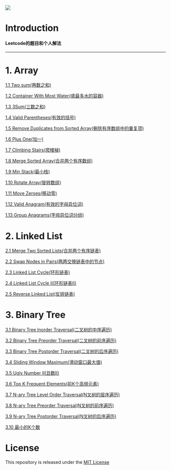 ![](https://img.shields.io/badge/language-Swift-yellowgreen)

# Introduction
#### Leetcode的题目和个人解法

---

# 1. Array


[1.1 Two sum(两数之和)](https://github.com/Detective41/algorithm-exercises-swift/blob/main/Array/1.Two%20sum(%E4%B8%A4%E6%95%B0%E4%B9%8B%E5%92%8C).swift)

[1.2 Container With Most Water(盛最多水的容器)](https://github.com/Detective41/algorithm-exercises-swift/blob/main/Array/11.%20Container%20With%20Most%20Water(%E7%9B%9B%E6%9C%80%E5%A4%9A%E6%B0%B4%E7%9A%84%E5%AE%B9%E5%99%A8).swift)

[1.3 3Sum(三数之和)](https://github.com/Detective41/algorithm-exercises-swift/blob/main/Array/15.%203Sum(%E4%B8%89%E6%95%B0%E4%B9%8B%E5%92%8C).swift)

[1.4 Valid Parentheses(有效的括号)](https://github.com/Detective41/algorithm-exercises-swift/blob/main/Array/20.%20Valid%20Parentheses(%E6%9C%89%E6%95%88%E7%9A%84%E6%8B%AC%E5%8F%B7).swift)

[1.5 Remove Duplicates from Sorted Array(删除有序数组中的重复项)](https://github.com/Detective41/algorithm-exercises-swift/blob/main/Array/26.%20Remove%20Duplicates%20from%20Sorted%20Array(%E5%88%A0%E9%99%A4%E6%9C%89%E5%BA%8F%E6%95%B0%E7%BB%84%E4%B8%AD%E7%9A%84%E9%87%8D%E5%A4%8D%E9%A1%B9).swift)

[1.6 Plus One(加一)](https://github.com/Detective41/algorithm-exercises-swift/blob/main/Array/66.%20Plus%20One(%E5%8A%A0%E4%B8%80).swift)

[1.7 Climbing Stairs(爬楼梯)](https://github.com/Detective41/algorithm-exercises-swift/blob/main/Array/70.%20Climbing%20Stairs(%E7%88%AC%E6%A5%BC%E6%A2%AF).swift)

[1.8 Merge Sorted Array(合并两个有序数组)](https://github.com/Detective41/algorithm-exercises-swift/blob/main/Array/88.%20Merge%20Sorted%20Array(%E5%90%88%E5%B9%B6%E4%B8%A4%E4%B8%AA%E6%9C%89%E5%BA%8F%E6%95%B0%E7%BB%84).swift)

[1.9 Min Stack(最小栈)](https://github.com/Detective41/algorithm-exercises-swift/blob/main/Array/155.%20Min%20Stack(%E6%9C%80%E5%B0%8F%E6%A0%88).swift)

[1.10 Rotate Array(旋转数组)](https://github.com/Detective41/algorithm-exercises-swift/blob/main/Array/189.%20Rotate%20Array(%E6%97%8B%E8%BD%AC%E6%95%B0%E7%BB%84).swift)

[1.11 Move Zeroes(移动零)](https://github.com/Detective41/algorithm-exercises-swift/blob/main/Array/283.%20Move%20Zeroes(%E7%A7%BB%E5%8A%A8%E9%9B%B6).swift)

[1.12 Valid Anagram(有效的字母异位词)](https://github.com/Detective41/algorithm-exercises-swift/blob/main/Array/242.%20Valid%20Anagram(%E6%9C%89%E6%95%88%E7%9A%84%E5%AD%97%E6%AF%8D%E5%BC%82%E4%BD%8D%E8%AF%8D).swift)

[1.13 Group Anagrams(字母异位词分组)](https://github.com/Detective41/algorithm-exercises-swift/blob/main/Array/49.%20Group%20Anagrams(%E5%AD%97%E6%AF%8D%E5%BC%82%E4%BD%8D%E8%AF%8D%E5%88%86%E7%BB%84).swift)


# 2. Linked List


[2.1 Merge Two Sorted Lists(合并两个有序链表)](https://github.com/Detective41/algorithm-exercises-swift/blob/main/Linked%20List/21.%20Merge%20Two%20Sorted%20Lists(%E5%90%88%E5%B9%B6%E4%B8%A4%E4%B8%AA%E6%9C%89%E5%BA%8F%E9%93%BE%E8%A1%A8).swift)

[2.2 Swap Nodes in Pairs(两两交换链表中的节点)](https://github.com/Detective41/algorithm-exercises-swift/blob/main/Linked%20List/24.%20Swap%20Nodes%20in%20Pairs(%E4%B8%A4%E4%B8%A4%E4%BA%A4%E6%8D%A2%E9%93%BE%E8%A1%A8%E4%B8%AD%E7%9A%84%E8%8A%82%E7%82%B9).swift)

[2.3 Linked List Cycle(环形链表)](https://github.com/Detective41/algorithm-exercises-swift/blob/main/Linked%20List/141.%20Linked%20List%20Cycle(%E7%8E%AF%E5%BD%A2%E9%93%BE%E8%A1%A8).swift)

[2.4 Linked List Cycle II(环形链表II)](https://github.com/Detective41/algorithm-exercises-swift/blob/main/Linked%20List/142.%20Linked%20List%20Cycle%20II(%E7%8E%AF%E5%BD%A2%E9%93%BE%E8%A1%A8II).swift)

[2.5 Reverse Linked List(反转链表)](https://github.com/Detective41/algorithm-exercises-swift/blob/main/Linked%20List/206.%20Reverse%20Linked%20List(%E5%8F%8D%E8%BD%AC%E9%93%BE%E8%A1%A8).swift)


# 3. Binary Tree


[3.1 Binary Tree Inorder Traversal(二叉树的中序遍历)](https://github.com/Detective41/algorithm-exercises-swift/blob/main/Binary%20Tree/94.%20Binary%20Tree%20Inorder%20Traversal(%E4%BA%8C%E5%8F%89%E6%A0%91%E7%9A%84%E4%B8%AD%E5%BA%8F%E9%81%8D%E5%8E%86).swift)

[3.2 Binary Tree Preorder Traversal(二叉树的前序遍历)](https://github.com/Detective41/algorithm-exercises-swift/blob/main/Binary%20Tree/144.%20Binary%20Tree%20Preorder%20Traversal(%E4%BA%8C%E5%8F%89%E6%A0%91%E7%9A%84%E5%89%8D%E5%BA%8F%E9%81%8D%E5%8E%86).swift)

[3.3 Binary Tree Postorder Traversal(二叉树的后序遍历)](https://github.com/Detective41/algorithm-exercises-swift/blob/main/Binary%20Tree/145.%20Binary%20Tree%20Postorder%20Traversal(%E4%BA%8C%E5%8F%89%E6%A0%91%E7%9A%84%E5%90%8E%E5%BA%8F%E9%81%8D%E5%8E%86).swift)

[3.4 Sliding Window Maximum(滑动窗口最大值)](https://github.com/Detective41/algorithm-exercises-swift/blob/main/Binary%20Tree/239.%20Sliding%20Window%20Maximum(%E6%BB%91%E5%8A%A8%E7%AA%97%E5%8F%A3%E6%9C%80%E5%A4%A7%E5%80%BC).swift)

[3.5 Ugly Number II(丑数II)](https://github.com/Detective41/algorithm-exercises-swift/blob/main/Binary%20Tree/264.%20Ugly%20Number%20II(%E4%B8%91%E6%95%B0II).swift)

[3.6 Top K Frequent Elements(前K个高频元素)](https://github.com/Detective41/algorithm-exercises-swift/blob/main/Binary%20Tree/347.%20Top%20K%20Frequent%20Elements(%E5%89%8DK%E4%B8%AA%E9%AB%98%E9%A2%91%E5%85%83%E7%B4%A0).swift)

[3.7 N-ary Tree Level Order Traversal(N叉树的层序遍历)](https://github.com/Detective41/algorithm-exercises-swift/blob/main/Binary%20Tree/429.%20N-ary%20Tree%20Level%20Order%20Traversal(N%E5%8F%89%E6%A0%91%E7%9A%84%E5%B1%82%E5%BA%8F%E9%81%8D%E5%8E%86).swift)

[3.8 N-ary Tree Preorder Traversal(N叉树的前序遍历)](https://github.com/Detective41/algorithm-exercises-swift/blob/main/Binary%20Tree/589.%20N-ary%20Tree%20Preorder%20Traversal(N%E5%8F%89%E6%A0%91%E7%9A%84%E5%89%8D%E5%BA%8F%E9%81%8D%E5%8E%86).swift)

[3.9 N-ary Tree Postorder Traversal(N叉树的后序遍历)](https://github.com/Detective41/algorithm-exercises-swift/blob/main/Binary%20Tree/590.%20N-ary%20Tree%20Postorder%20Traversal(N%E5%8F%89%E6%A0%91%E7%9A%84%E5%90%8E%E5%BA%8F%E9%81%8D%E5%8E%86).swift)

[3.10 最小的K个数](https://github.com/Detective41/algorithm-exercises-swift/blob/main/Binary%20Tree/%E6%9C%80%E5%B0%8F%E7%9A%84K%E4%B8%AA%E6%95%B0.swift)


# License

This repository is released under the [MIT License](https://github.com/Detective41/algorithm-exercises-swift/blob/main/LICENSE)
